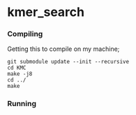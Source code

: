# kmer_search

### Compiling

Getting this to compile on my machine;

```
git submodule update --init --recursive
cd KMC
make -j8
cd ../
make
```

### Running


